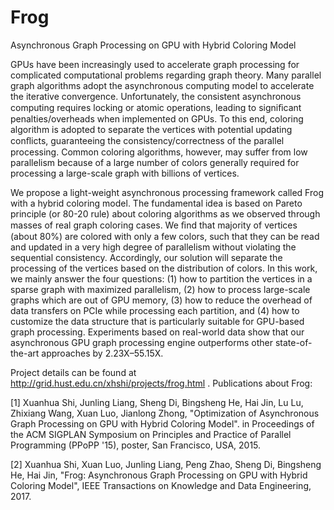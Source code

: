 Frog
=======

Asynchronous Graph Processing on GPU with Hybrid Coloring Model

GPUs have been increasingly used to accelerate graph processing for complicated computational problems regarding graph theory. Many parallel graph algorithms adopt the asynchronous computing model to accelerate the iterative convergence. Unfortunately, the consistent asynchronous computing requires locking or atomic operations, leading to signiﬁcant penalties/overheads when implemented on GPUs. To this end, coloring algorithm is adopted to separate the vertices with potential updating conﬂicts, guaranteeing the consistency/correctness of the parallel processing. Common coloring algorithms, however, may suffer from low parallelism because of a large number of colors generally required for processing a large-scale graph with billions of vertices.

We propose a light-weight asynchronous processing framework called Frog with a hybrid coloring model. The fundamental idea is based on Pareto principle (or 80-20 rule) about coloring algorithms as we observed through masses of real graph coloring cases. We ﬁnd that majority of vertices (about 80%) are colored with only a few colors, such that they can be read and updated in a very high degree of parallelism without violating the sequential consistency. Accordingly, our solution will separate the processing of the vertices based on the distribution of colors. In this work, we mainly answer the four questions: (1) how to partition the vertices in a sparse graph with maximized parallelism, (2) how to process large-scale graphs which are out of GPU memory, (3) how to reduce the overhead of data transfers on PCIe while processing each partition, and (4) how to customize the data structure that is particularly suitable for GPU-based graph processing. Experiments based on real-world data show that our asynchronous GPU graph processing engine outperforms other state-of-the-art approaches by 2.23X–55.15X.

Project details can be found at http://grid.hust.edu.cn/xhshi/projects/frog.html .
Publications about Frog:

[1] Xuanhua Shi, Junling Liang, Sheng Di, Bingsheng He, Hai Jin, Lu Lu, Zhixiang Wang, Xuan Luo, Jianlong Zhong, "Optimization of Asynchronous Graph Processing on GPU with Hybrid Coloring Model". in Proceedings of the ACM SIGPLAN Symposium on Principles and Practice of Parallel Programming (PPoPP '15), poster, San Francisco, USA, 2015.

[2] Xuanhua Shi, Xuan Luo, Junling Liang, Peng Zhao, Sheng Di, Bingsheng He, Hai Jin, "Frog: Asynchronous Graph Processing on GPU with Hybrid Coloring Model", IEEE Transactions on Knowledge and Data Engineering, 2017.
